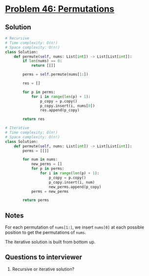 # [Problem 46: Permutations](https://leetcode.com/problems/permutations/)

## Solution

```py
# Recursive
# Time complexity: O(n!)
# Space complexity: O(n!)
class Solution:
    def permute(self, nums: List[int]) -> List[List[int]]:
        if len(nums) == 0:
            return [[]]

        perms = self.permute(nums[1:])

        res = []

        for p in perms:
            for i in range(len(p) + 1):
                p_copy = p.copy()
                p_copy.insert(i, nums[0])
                res.append(p_copy)

        return res

# Iterative
# Time complexity: O(n!)
# Space complexity: O(n!)
class Solution:
    def permute(self, nums: List[int]) -> List[List[int]]:
        perms = [[]]

        for num in nums:
            new_perms = []
            for p in perms:
                for i in range(len(p) + 1):
                    p_copy = p.copy()
                    p_copy.insert(i, num)
                    new_perms.append(p_copy)
            perms = new_perms

        return perms
```

## Notes

For each permutation of `nums[1:]`, we insert `nums[0]` at each possible position to get the permutations of `nums`.

The iterative solution is built from bottom up.

## Questions to interviewer

1. Recursive or iterative solution?
